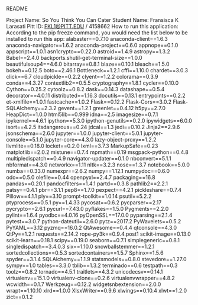 README

Project Name: So You Think You Can Cater
Student Name: Fransisca K Larasati
Pitt ID: FKL1@PITT.EDU / 4158662
How to run this application:
According to the pip freeze command, you would need the list below to be installed to run this app:
alabaster==0.7.10
anaconda-client==1.6.3
anaconda-navigator==1.6.2
anaconda-project==0.6.0
appnope==0.1.0
appscript==1.0.1
asn1crypto==0.22.0
astroid==1.4.9
astropy==1.3.2
Babel==2.4.0
backports.shutil-get-terminal-size==1.0.0
beautifulsoup4==4.6.0
bitarray==0.8.1
blaze==0.10.1
bleach==1.5.0
bokeh==0.12.5
boto==2.46.1
Bottleneck==1.2.1
cffi==1.10.0
chardet==3.0.3
click==6.7
cloudpickle==0.2.2
clyent==1.2.2
colorama==0.3.9
conda==4.3.27
contextlib2==0.5.5
cryptography==1.8.1
cycler==0.10.0
Cython==0.25.2
cytoolz==0.8.2
dask==0.14.3
datashape==0.5.4
decorator==4.0.11
distributed==1.16.3
docutils==0.13.1
entrypoints==0.2.2
et-xmlfile==1.0.1
fastcache==1.0.2
Flask==0.12.2
Flask-Cors==3.0.2
Flask-SQLAlchemy==2.3.2
gevent==1.2.1
greenlet==0.4.12
h5py==2.7.0
HeapDict==1.0.0
html5lib==0.999
idna==2.5
imagesize==0.7.1
ipykernel==4.6.1
ipython==5.3.0
ipython-genutils==0.2.0
ipywidgets==6.0.0
isort==4.2.5
itsdangerous==0.24
jdcal==1.3
jedi==0.10.2
Jinja2==2.9.6
jsonschema==2.6.0
jupyter==1.0.0
jupyter-client==5.0.1
jupyter-console==5.1.0
jupyter-core==4.3.0
lazy-object-proxy==1.2.2
llvmlite==0.18.0
locket==0.2.0
lxml==3.7.3
MarkupSafe==0.23
matplotlib==2.0.2
mistune==0.7.4
mpmath==0.19
msgpack-python==0.4.8
multipledispatch==0.4.9
navigator-updater==0.1.0
nbconvert==5.1.1
nbformat==4.3.0
networkx==1.11
nltk==3.2.3
nose==1.3.7
notebook==5.0.0
numba==0.33.0
numexpr==2.6.2
numpy==1.12.1
numpydoc==0.6.0
odo==0.5.0
olefile==0.44
openpyxl==2.4.7
packaging==16.8
pandas==0.20.1
pandocfilters==1.4.1
partd==0.3.8
pathlib2==2.2.1
patsy==0.4.1
pbr==3.1.1
pep8==1.7.0
pexpect==4.2.1
pickleshare==0.7.4
Pillow==4.1.1
ply==3.10
prompt-toolkit==1.0.14
psutil==5.2.2
ptyprocess==0.5.1
py==1.4.33
pycosat==0.6.2
pycparser==2.17
pycrypto==2.6.1
pycurl==7.43.0
pyflakes==1.5.0
Pygments==2.2.0
pylint==1.6.4
pyodbc==4.0.16
pyOpenSSL==17.0.0
pyparsing==2.1.4
pytest==3.0.7
python-dateutil==2.6.0
pytz==2017.2
PyWavelets==0.5.2
PyYAML==3.12
pyzmq==16.0.2
QtAwesome==0.4.4
qtconsole==4.3.0
QtPy==1.2.1
requests==2.14.2
rope-py3k==0.9.4.post1
scikit-image==0.13.0
scikit-learn==0.18.1
scipy==0.19.0
seaborn==0.7.1
simplegeneric==0.8.1
singledispatch==3.4.0.3
six==1.10.0
snowballstemmer==1.2.1
sortedcollections==0.5.3
sortedcontainers==1.5.7
Sphinx==1.5.6
spyder==3.1.4
SQLAlchemy==1.1.9
statsmodels==0.8.0
stevedore==1.27.0
sympy==1.0
tables==3.3.0
tblib==1.3.2
terminado==0.6
testpath==0.3
toolz==0.8.2
tornado==4.5.1
traitlets==4.3.2
unicodecsv==0.14.1
virtualenv==15.1.0
virtualenv-clone==0.2.6
virtualenvwrapper==4.8.2
wcwidth==0.1.7
Werkzeug==0.12.2
widgetsnbextension==2.0.0
wrapt==1.10.10
xlrd==1.0.0
XlsxWriter==0.9.6
xlwings==0.10.4
xlwt==1.2.0
zict==0.1.2
